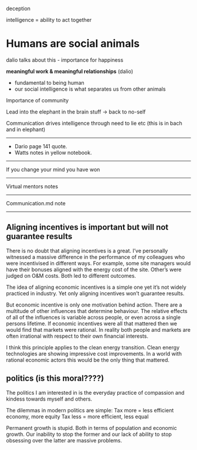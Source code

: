 deception

intelligence = ability to act together

# Humans are social animals

dalio talks about this - importance for happiness

**meaningful work & meaningful relationships** (dalio)
- fundamental to being human
- our social intelligence is what separates us from other animals

Importance of community

Lead into the elephant in the brain stuff -> back to no-self

Communication drives intelligence through need to lie etc (this is in bach and in elephant)

---

- Dario page 141 quote.
- Watts notes in yellow notebook.

---

If you change your mind you have won

---

Virtual mentors notes

---

Communication.md note

---

## Aligning incentives is important but will not guarantee results
There is no doubt that aligning incentives is a great.  I’ve personally witnessed a massive difference in the performance of my colleagues who were incentivised in different ways.  For example, some site managers would have their bonuses aligned with the energy cost of the site.  Other’s were judged on O&M costs.  Both led to different outcomes.  

The idea of aligning economic incentives is a simple one yet it’s not widely practiced in industry.  Yet only aligning incentives won’t guarantee results.  

But economic incentive is only one motivation behind action.  There are a multitude of other influences that determine behaviour.  The relative effects of all of the influences is variable across people, or even across a single persons lifetime.  If economic incentives were all that mattered then we would find that markets were rational.  In reality both people and markets are often irrational with respect to their own financial interests.

I think this principle applies to the clean energy transition.  Clean energy technologies are showing impressive cost improvements.  In a world with rational economic actors this would be the only thing that mattered.  

## politics (is this moral????)
The politics I am interested in is the everyday practice of compassion and kindess towards myself and others.

The dilemmas in modern politics are simple:
Tax more = less efficient economy, more equity
Tax less = more efficient, less equal

Permanent growth is stupid.  Both in terms of population and economic growth.  Our inability to stop the former and our lack of ability to stop obsessing over the latter are massive problems.

